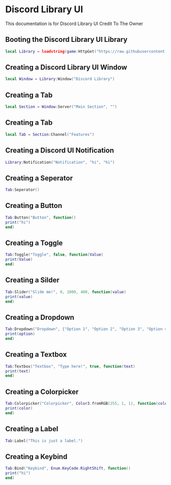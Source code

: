 # Discord Library UI
This documentation is for Discord Library UI Credit To The Owner

## Booting the Discord Library UI Library
```lua
local Library = loadstring(game:HttpGet("https://raw.githubusercontent.com/ZenGamer-Dev/UI-Library/refs/heads/main/DiscordLibrary%20UI/Library.lua"))()
```




## Creating a Discord Library UI Window
```lua
local Window = Library:Window("Discord Library")
```

## Creating a Tab
```lua
local Section = Window:Server("Main Section", "")
```

## Creating a Tab
```lua
local Tab = Section:Channel("Features")
```

## Creating a Discord UI Notification
```lua
Library:Notification("Notification", "hi", "hi")
```

## Creating a Seperator
```lua
Tab:Seperator()
```

## Creating a Button
```lua
Tab:Button("Button", function()
print("hi")
end)
```

## Creating a Toggle
```lua
Tab:Toggle("Toggle", false, function(Value)
print(Value)
end)
```

## Creating a Silder
```lua
Tab:Slider("Slide me!", 0, 1000, 400, function(value)
print(value)
end)
```

## Creating a Dropdown
```lua
Tab:Dropdown("Dropdown", {"Option 1", "Option 2", "Option 3", "Option 4", "Option 5"}, function(option)
print(option)
end)
```

## Creating a Textbox
```lua
Tab:Textbox("Textbox", "Type here!", true, function(text)
print(text)
end)
```

## Creating a Colorpicker
```lua
Tab:Colorpicker("Colorpicker", Color3.fromRGB(255, 1, 1), function(color)
print(color)
end)
```

## Creating a Label
```lua
Tab:Label("This is just a label.")
```


## Creating a Keybind
```lua
Tab:Bind("Keybind", Enum.KeyCode.RightShift, function()
print("hi")
end)
```
